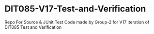 # DIT085-V17-Test-and-Verification
Repo For Source &amp; JUnit Test Code made by Group-2 for V17 iteration of DIT085 Test and Verification
